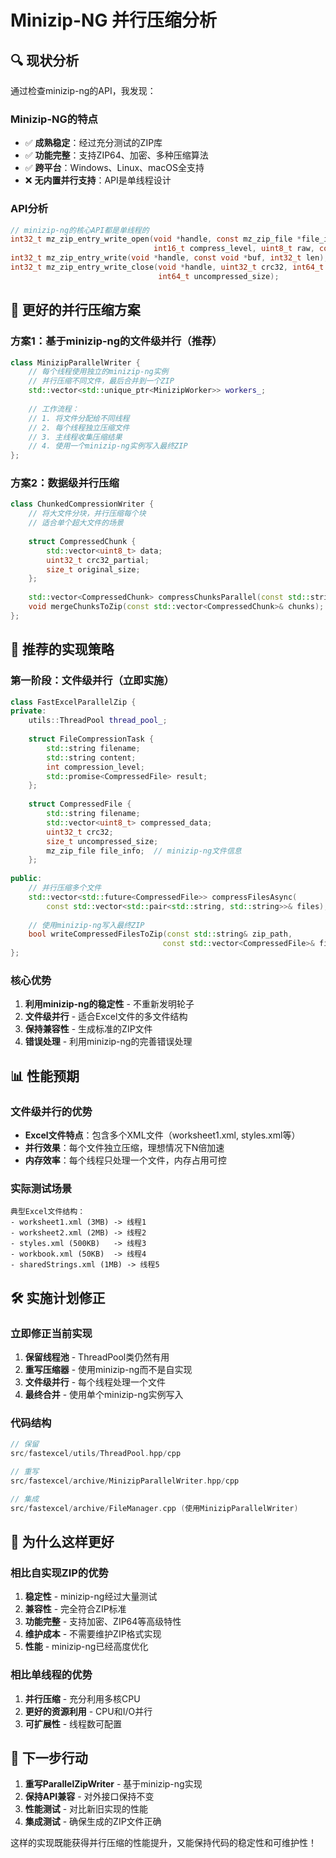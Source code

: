 # Minizip-NG 并行压缩分析

## 🔍 现状分析

通过检查minizip-ng的API，我发现：

### Minizip-NG的特点
- ✅ **成熟稳定**：经过充分测试的ZIP库
- ✅ **功能完整**：支持ZIP64、加密、多种压缩算法
- ✅ **跨平台**：Windows、Linux、macOS全支持
- ❌ **无内置并行支持**：API是单线程设计

### API分析
```c
// minizip-ng的核心API都是单线程的
int32_t mz_zip_entry_write_open(void *handle, const mz_zip_file *file_info, 
                                int16_t compress_level, uint8_t raw, const char *password);
int32_t mz_zip_entry_write(void *handle, const void *buf, int32_t len);
int32_t mz_zip_entry_write_close(void *handle, uint32_t crc32, int64_t compressed_size, 
                                 int64_t uncompressed_size);
```

## 🚀 更好的并行压缩方案

### 方案1：基于minizip-ng的文件级并行（推荐）
```cpp
class MinizipParallelWriter {
    // 每个线程使用独立的minizip-ng实例
    // 并行压缩不同文件，最后合并到一个ZIP
    std::vector<std::unique_ptr<MinizipWorker>> workers_;
    
    // 工作流程：
    // 1. 将文件分配给不同线程
    // 2. 每个线程独立压缩文件
    // 3. 主线程收集压缩结果
    // 4. 使用一个minizip-ng实例写入最终ZIP
};
```

### 方案2：数据级并行压缩
```cpp
class ChunkedCompressionWriter {
    // 将大文件分块，并行压缩每个块
    // 适合单个超大文件的场景
    
    struct CompressedChunk {
        std::vector<uint8_t> data;
        uint32_t crc32_partial;
        size_t original_size;
    };
    
    std::vector<CompressedChunk> compressChunksParallel(const std::string& data);
    void mergeChunksToZip(const std::vector<CompressedChunk>& chunks);
};
```

## 🔧 推荐的实现策略

### 第一阶段：文件级并行（立即实施）
```cpp
class FastExcelParallelZip {
private:
    utils::ThreadPool thread_pool_;
    
    struct FileCompressionTask {
        std::string filename;
        std::string content;
        int compression_level;
        std::promise<CompressedFile> result;
    };
    
    struct CompressedFile {
        std::string filename;
        std::vector<uint8_t> compressed_data;
        uint32_t crc32;
        size_t uncompressed_size;
        mz_zip_file file_info;  // minizip-ng文件信息
    };
    
public:
    // 并行压缩多个文件
    std::vector<std::future<CompressedFile>> compressFilesAsync(
        const std::vector<std::pair<std::string, std::string>>& files);
    
    // 使用minizip-ng写入最终ZIP
    bool writeCompressedFilesToZip(const std::string& zip_path, 
                                  const std::vector<CompressedFile>& files);
};
```

### 核心优势
1. **利用minizip-ng的稳定性** - 不重新发明轮子
2. **文件级并行** - 适合Excel文件的多文件结构
3. **保持兼容性** - 生成标准的ZIP文件
4. **错误处理** - 利用minizip-ng的完善错误处理

## 📊 性能预期

### 文件级并行的优势
- **Excel文件特点**：包含多个XML文件（worksheet1.xml, styles.xml等）
- **并行效果**：每个文件独立压缩，理想情况下N倍加速
- **内存效率**：每个线程只处理一个文件，内存占用可控

### 实际测试场景
```
典型Excel文件结构：
- worksheet1.xml (3MB) -> 线程1
- worksheet2.xml (2MB) -> 线程2  
- styles.xml (500KB)   -> 线程3
- workbook.xml (50KB)  -> 线程4
- sharedStrings.xml (1MB) -> 线程5
```

## 🛠️ 实施计划修正

### 立即修正当前实现
1. **保留线程池** - ThreadPool类仍然有用
2. **重写压缩器** - 使用minizip-ng而不是自实现
3. **文件级并行** - 每个线程处理一个文件
4. **最终合并** - 使用单个minizip-ng实例写入

### 代码结构
```cpp
// 保留
src/fastexcel/utils/ThreadPool.hpp/cpp

// 重写
src/fastexcel/archive/MinizipParallelWriter.hpp/cpp

// 集成
src/fastexcel/archive/FileManager.cpp (使用MinizipParallelWriter)
```

## 🎯 为什么这样更好

### 相比自实现ZIP的优势
1. **稳定性** - minizip-ng经过大量测试
2. **兼容性** - 完全符合ZIP标准
3. **功能完整** - 支持加密、ZIP64等高级特性
4. **维护成本** - 不需要维护ZIP格式实现
5. **性能** - minizip-ng已经高度优化

### 相比单线程的优势
1. **并行压缩** - 充分利用多核CPU
2. **更好的资源利用** - CPU和I/O并行
3. **可扩展性** - 线程数可配置

## 🚀 下一步行动

1. **重写ParallelZipWriter** - 基于minizip-ng实现
2. **保持API兼容** - 对外接口保持不变
3. **性能测试** - 对比新旧实现的性能
4. **集成测试** - 确保生成的ZIP文件正确

这样的实现既能获得并行压缩的性能提升，又能保持代码的稳定性和可维护性！